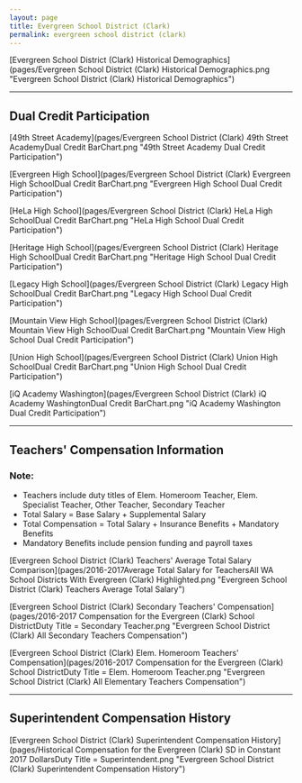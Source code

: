 ```yaml
---
layout: page
title: Evergreen School District (Clark)
permalink: evergreen school district (clark)
---
```



[Evergreen School District (Clark) Historical Demographics](pages/Evergreen School District (Clark) Historical Demographics.png "Evergreen School District (Clark) Historical Demographics")

___

## Dual Credit Participation

[49th Street Academy](pages/Evergreen School District (Clark) 49th Street AcademyDual Credit BarChart.png "49th Street Academy Dual Credit Participation")

[Evergreen High School](pages/Evergreen School District (Clark) Evergreen High SchoolDual Credit BarChart.png "Evergreen High School Dual Credit Participation")

[HeLa High School](pages/Evergreen School District (Clark) HeLa High SchoolDual Credit BarChart.png "HeLa High School Dual Credit Participation")

[Heritage High School](pages/Evergreen School District (Clark) Heritage High SchoolDual Credit BarChart.png "Heritage High School Dual Credit Participation")

[Legacy High School](pages/Evergreen School District (Clark) Legacy High SchoolDual Credit BarChart.png "Legacy High School Dual Credit Participation")

[Mountain View High School](pages/Evergreen School District (Clark) Mountain View High SchoolDual Credit BarChart.png "Mountain View High School Dual Credit Participation")

[Union High School](pages/Evergreen School District (Clark) Union High SchoolDual Credit BarChart.png "Union High School Dual Credit Participation")

[iQ Academy Washington](pages/Evergreen School District (Clark) iQ Academy WashingtonDual Credit BarChart.png "iQ Academy Washington Dual Credit Participation")


___

## Teachers' Compensation Information
### Note:
- Teachers include duty titles of Elem. Homeroom Teacher, Elem. Specialist Teacher, Other Teacher, Secondary Teacher
- Total Salary = Base Salary + Supplemental Salary
- Total Compensation = Total Salary + Insurance Benefits + Mandatory Benefits
- Mandatory Benefits include pension funding and payroll taxes

[Evergreen School District (Clark) Teachers' Average Total Salary Comparison](pages/2016-2017Average Total Salary for TeachersAll WA School Districts With Evergreen (Clark) Highlighted.png "Evergreen School District (Clark) Teachers Average Total Salary")

[Evergreen School District (Clark) Secondary Teachers' Compensation](pages/2016-2017 Compensation for the Evergreen (Clark) School DistrictDuty Title = Secondary Teacher.png "Evergreen School District (Clark) All Secondary Teachers Compensation")

[Evergreen School District (Clark) Elem. Homeroom Teachers' Compensation](pages/2016-2017 Compensation for the Evergreen (Clark) School DistrictDuty Title = Elem. Homeroom Teacher.png "Evergreen School District (Clark) All Elementary Teachers Compensation")


___

## Superintendent Compensation History

[Evergreen School District (Clark) Superintendent Compensation History](pages/Historical Compensation for the Evergreen (Clark) SD in Constant 2017 DollarsDuty Title = Superintendent.png "Evergreen School District (Clark) Superintendent Compensation History")

